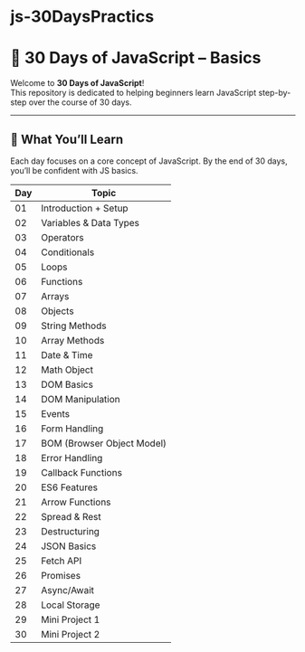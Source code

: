# js-30DaysPractics
# 🌟 30 Days of JavaScript – Basics

Welcome to **30 Days of JavaScript**!  
This repository is dedicated to helping beginners learn JavaScript step-by-step over the course of 30 days.

---

## 📅 What You’ll Learn

Each day focuses on a core concept of JavaScript. By the end of 30 days, you’ll be confident with JS basics.

| Day | Topic |
|-----|-------|
| 01  | Introduction + Setup |
| 02  | Variables & Data Types |
| 03  | Operators |
| 04  | Conditionals |
| 05  | Loops |
| 06  | Functions |
| 07  | Arrays |
| 08  | Objects |
| 09  | String Methods |
| 10  | Array Methods |
| 11  | Date & Time |
| 12  | Math Object |
| 13  | DOM Basics |
| 14  | DOM Manipulation |
| 15  | Events |
| 16  | Form Handling |
| 17  | BOM (Browser Object Model) |
| 18  | Error Handling |
| 19  | Callback Functions |
| 20  | ES6 Features |
| 21  | Arrow Functions |
| 22  | Spread & Rest |
| 23  | Destructuring |
| 24  | JSON Basics |
| 25  | Fetch API |
| 26  | Promises |
| 27  | Async/Await |
| 28  | Local Storage |
| 29  | Mini Project 1 |
| 30  | Mini Project 2 |
